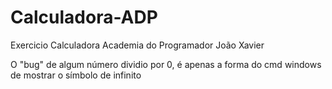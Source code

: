 # Calculadora-ADP
Exercicio Calculadora Academia do Programador João Xavier

O "bug" de algum número dividio por 0, é apenas a forma do cmd windows de mostrar o símbolo de infinito
